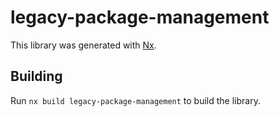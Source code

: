 # legacy-package-management

This library was generated with [Nx](https://nx.dev).

## Building

Run `nx build legacy-package-management` to build the library.
